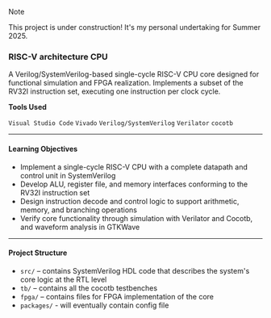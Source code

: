 > [!NOTE]
> This project is under construction! It's my personal undertaking for Summer 2025.

### RISC-V architecture CPU
A Verilog/SystemVerilog-based single-cycle RISC-V CPU core designed for functional simulation and FPGA realization. Implements a subset of the RV32I instruction set, executing one instruction per clock cycle.

**Tools Used**

`Visual Studio Code`
`Vivado`
`Verilog/SystemVerilog`
`Verilator`
`cocotb`

---

#### **Learning Objectives**

- Implement a single-cycle RISC-V CPU with a complete datapath and control unit in SystemVerilog
- Develop ALU, register file, and memory interfaces conforming to the RV32I instruction set
- Design instruction decode and control logic to support arithmetic, memory, and branching operations
- Verify core functionality through simulation with Verilator and Cocotb, and waveform analysis in GTKWave

--- 

#### **Project Structure**
- `src/` – contains SystemVerilog HDL code that describes the system's core logic at the RTL level
- `tb/` – contains all the cocotb testbenches
- `fpga/` – contains files for FPGA implementation of the core
- `packages/` - will eventually contain config file